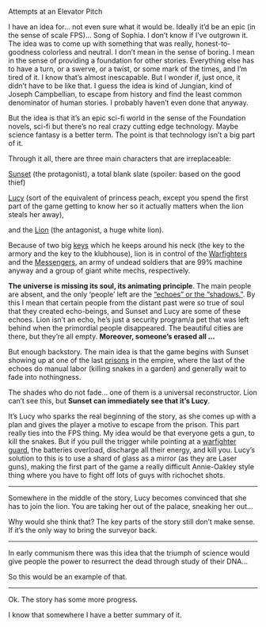 Attempts at an Elevator Pitch

I have an idea for… not even sure what it would be. Ideally it’d be an epic (in the sense of scale FPS)… Song of Sophia. I don’t know if I’ve outgrown it. The idea was to come up with something that was really, honest-to-goodness colorless and neutral. I don’t mean in the sense of boring. I mean in the sense of providing a foundation for other stories. Everything else has to have a turn, or a swerve, or a twist, or some mark of the times, and I’m tired of it. I know that’s almost inescapable. But I wonder if, just once, it didn’t have to be like that. I guess the idea is kind of Jungian, kind of Joseph Campbellian, to escape from history and find the least common denominator of human stories. I probably haven’t even done that anyway.

But the idea is that it’s an epic sci-fi world in the sense of the Foundation novels, sci-fi but there’s no real crazy cutting edge technology. Maybe science fantasy is a better term. The point is that technology isn’t a big part of it.

Through it all, there are three main characters that are irreplaceable:

[Sunset](/p/e86dde5ef894493cb5e1f93855b62c83) (the protagonist), a total blank slate (spoiler: based on the good thief)

[Lucy](/p/dc866b99f5794c99874dbaae8479870f) (sort of the equivalent of princess peach, except you spend the first part of the game getting to know her so it actually matters when the lion steals her away),

and the [Lion](/p/2001b9b679ed4d8abbd8cfb46998773c) (the antagonist, a huge white lion).

Because of two big [keys](/p/b416261f502a4586ad3f4dc1353346e7) which he keeps around his neck (the key to the armory and the key to the klubhouse), lion is in control of the [Warfighters](/p/64a95ac03b7546249ebe255b2b2fd8a6) and the [Messengers](/p/ad88bd18603b455db621ae9f9243c7e4), an army of undead soldiers that are 99% machine anyway and a group of giant white mechs, respectively.

**The universe is missing its soul, its animating principle**. The main people are absent, and the only ‘people’ left are the [“echoes” or the “shadows.”](/p/da622103663d4fad8372a8769414cc25). By this I mean that certain people from the distant past were so true of soul that they created echo-beings, and Sunset and Lucy are some of these echoes. Lion isn’t an echo, he’s just a security program/a pet that was left behind when the primordial people disappeared. The beautiful cities are there, but they’re all empty. **Moreover, someone’s erased all …**

But enough backstory. The main idea is that the game begins with Sunset showing up at one of the last [prisons](/p/fde64cac01824d63a685fa2cd4695b38) in the empire, where the last of the echoes do manual labor (killing snakes in a garden) and generally wait to fade into nothingness.

The shades who do not fade… one of them is a universal reconstructor. Lion can’t see this, but **Sunset can immediately see that it’s Lucy**.

It’s Lucy who sparks the real beginning of the story, as she comes up with a plan and gives the player a motive to escape from the prison. This part really ties into the FPS thing. My idea would be that everyone gets a gun, to kill the snakes. But if you pull the trigger while pointing at a [warfighter guard](/p/3eb84078414f44df903234d84028c5dc), the batteries overload, discharge all their energy, and kill you. Lucy’s solution to this is to use a shard of glass as a mirror (as they are Laser guns), making the first part of the game a really difficult Annie-Oakley style thing where you have to fight off lots of guys with richochet shots.

***

Somewhere in the middle of the story, Lucy becomes convinced that she has to join the lion. You are taking her out of the palace, sneaking her out…

Why would she think that? The key parts of the story still don’t make sense. If it’s the only way to bring the surveyor back.

***

In early communism there was this idea that the triumph of science would give people the power to resurrect the dead through study of their DNA...

So this would be an example of that.

***

Ok. The story has some more progress.

I know that somewhere I have a better summary of it.
